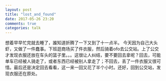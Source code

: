 ```yaml
---
layout: post
title: "lost_and_found"
date: 2017-05-26 23:20
comments: true
categories: talk
---
```

想着早早忙完就去睡了，誰知道折腾了一下又到了十一点半。
今天因为自己大头虾，又做了一件蠢事。下班逛商场买了件衣服，然后骑着ofo去公交站。上了公交才发现衣服还放在车头的篮子里。。。这很让人纠结，要不要回去拿呢？回去，可能单车已经被人骑走了，或者东西已经被别人拿走了；不回去，丢了一件衣服又很可惜。最后还是决定回去看看，这一来一回又花了半个小时。还好，回到公交站，发现衣服还在原处。
